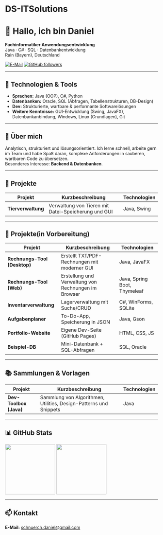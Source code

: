 # DS-ITSolutions
# 👋 Hallo, ich bin Daniel

**Fachinformatiker Anwendungsentwicklung**  
Java · C# · SQL · Datenbankentwicklung  
Rain (Bayern), Deutschland

[![E-Mail](https://img.shields.io/badge/E--Mail-schnuerch.daniel%40gmail.com-red?logo=gmail&logoColor=white)](mailto:schnuerch.daniel@gmail.com)
[![GitHub followers](https://img.shields.io/github/followers/danschnu?style=social)](https://github.com/danschnu)

---

## 🔧 Technologien & Tools
- **Sprachen:** Java (OOP), C#, Python  
- **Datenbanken:** Oracle, SQL (Abfragen, Tabellenstrukturen, DB-Design)  
- **Dev:** Strukturierte, wartbare & performante Softwarelösungen  
- **Weitere Kenntnisse:** GUI-Entwicklung (Swing, JavaFX), Datenbankanbindung, Windows, Linux (Grundlagen), Git

---

## 🌱 Über mich
Analytisch, strukturiert und lösungsorientiert. Ich lerne schnell, arbeite gern im Team und habe Spaß daran,
komplexe Anforderungen in sauberen, wartbaren Code zu übersetzen.  
Besonderes Interesse: **Backend & Datenbanken**.


---

## 📂 Projekte
| Projekt | Kurzbeschreibung | Technologien |
| --- | --- | --- |
| **Tierverwaltung** | Verwaltung von Tieren mit Datei-Speicherung und GUI | Java, Swing |

---

## 📂 Projekte(in Vorbereitung)
| Projekt | Kurzbeschreibung | Technologien |
| --- | --- | --- |
| **Rechnungs-Tool (Desktop)** | Erstellt TXT/PDF-Rechnungen mit moderner GUI | Java, JavaFX |
| **Rechnungs-Tool (Web)** | Erstellung und Verwaltung von Rechnungen im Browser | Java, Spring Boot, Thymeleaf |
| **Inventarverwaltung** | Lagerverwaltung mit Suche/CRUD | C#, WinForms, SQLite |
| **Aufgabenplaner** | To-Do-App, Speicherung in JSON | Java, Gson |
| **Portfolio-Website** | Eigene Dev-Seite (GitHub Pages) | HTML, CSS, JS |
| **Beispiel-DB** | Mini-Datenbank + SQL-Abfragen | SQL, Oracle |

---

## 📚 Sammlungen & Vorlagen
| Projekt | Kurzbeschreibung | Technologien |
| --- | --- | --- |
| **Dev-Toolbox (Java)** | Sammlung von Algorithmen, Utilities, Design-Patterns und Snippets | Java |

---

## 📊 GitHub Stats
<p align="left">
  <img height="165" src="https://github-readme-stats.vercel.app/api?username=danschnu&show_icons=true&theme=radical" />
  <img height="165" src="https://github-readme-stats.vercel.app/api/top-langs/?username=danschnu&layout=compact&theme=radical" />
</p>

---

## 📫 Kontakt
**E-Mail:** schnuerch.daniel@gmail.com
